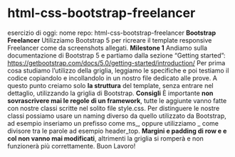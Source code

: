 # html-css-bootstrap-freelancer
esercizio di oggi:
nome repo: html-css-bootstrap-freelancer
**Bootstrap Freelancer**
Utilizziamo Bootstrap 5 per ricreare il template responsive Freelancer come da screenshots allegati.
**Milestone 1**
Andiamo sulla documentazione di Bootstrap 5 e partiamo dalla sezione “Getting started”:
https://getbootstrap.com/docs/5.0/getting-started/introduction/
Per prima cosa studiamo l’utilizzo della griglia, leggiamo le specifiche e poi testiamo il codice copiandolo e incollandolo in un nostro file dedicato alle prove.
A questo punto creiamo solo **la struttura** del template, senza entrare nel dettaglio, utilizzando la griglia di Bootstrap.
**Consigli**
È importante **non sovrascrivere mai le regole di un framework**, tutte le aggiunte vanno fatte con nostre classi scritte nel solito file style.css.
Per distinguere le nostre classi possiamo usare un naming diverso da quello utilizzato da Bootstrap, ad esempio inseriamo un prefisso come ms_, oppure utilizziamo _ come divisore tra le parole ad esempio header_top.
**Margini e padding di row e e col non vanno mai modificati**, altrimenti la griglia si romperà e non funzionerà più correttamente.
Buon Lavoro!